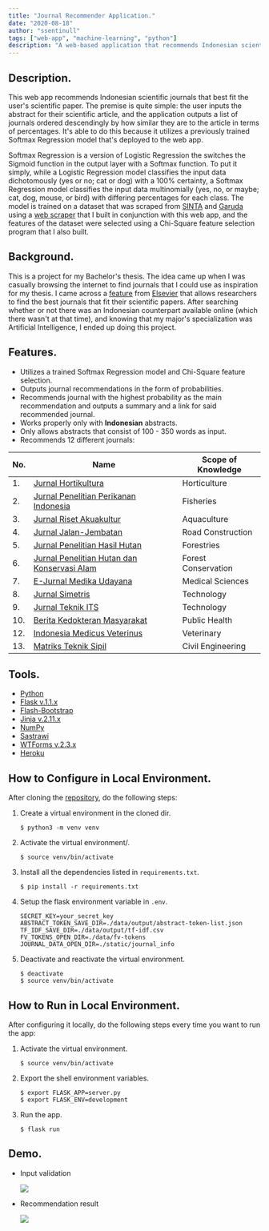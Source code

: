 ```yaml
---
title: "Journal Recommender Application."
date: "2020-08-18"
author: "ssentinull"
tags: ["web-app", "machine-learning", "python"]
description: "A web-based application that recommends Indonesian scientific journals."
---
```


## Description.

This web app recommends Indonesian scientific journals that best fit the user's scientific paper. The premise is quite simple: the user inputs the abstract for their scientific article, and the application outputs a list of journals ordered descendingly by how similar they are to the article in terms of percentages. It's able to do this because it utilizes a previously trained Softmax Regression model that's deployed to the web app.

Softmax Regression is a version of Logistic Regression the switches the Sigmoid function in the output layer with a Softmax function. To put it simply, while a Logistic Regression model classifies the input data dichotomously (yes or no; cat or dog) with a 100% certainty, a Softmax Regression model classifies the input data multinomially (yes, no, or maybe; cat, dog, mouse, or bird) with differing percentages for each class. The model is trained on a dataset that was scraped from [SINTA](https://sinta.ristekbrin.go.id/) and [Garuda](https://garuda.ristekbrin.go.id/journal) using a [web scraper](/projects/web-scraper) that I built in conjunction with this web app, and the features of the dataset were selected using a Chi-Square feature selection program that I also built.

## Background.

This is a project for my Bachelor's thesis. The idea came up when I was casually browsing the internet to find journals that I could use as inspiration for my thesis. I came across a [feature](https://journalfinder.elsevier.com/) from [Elsevier](https://www.elsevier.com/en-xs) that allows researchers to find the best journals that fit their scientific papers. After searching whether or not there was an Indonesian counterpart available online (which there wasn't at that time), and knowing that my major's specialization was Artificial Intelligence, I ended up doing this project.

## Features.

- Utilizes a trained Softmax Regression model and Chi-Square feature selection.
- Outputs journal recommendations in the form of probabilities.
- Recommends journal with the highest probability as the main recommendation and outputs a summary and a link for said recommended journal.
- Works properly only with **Indonesian** abstracts.
- Only allows abstracts that consist of 100 - 350 words as input.
- Recommends 12 different journals:

| No. | Name                                                                                                          | Scope of Knowledge  |
| --- | ------------------------------------------------------------------------------------------------------------- | ------------------- |
| 1.  | [Jurnal Hortikultura](http://ejurnal.litbang.pertanian.go.id/index.php/jhort)                                 | Horticulture        |
| 2.  | [Jurnal Penelitian Perikanan Indonesia](http://ejournal-balitbang.kkp.go.id/index.php/jppi)                   | Fisheries           |
| 3.  | [Jurnal Riset Akuakultur](http://ejournal-balitbang.kkp.go.id/index.php/jra)                                  | Aquaculture         |
| 4.  | [Jurnal Jalan-Jembatan](http://jurnal.pusjatan.pu.go.id/index.php/jurnaljalanjembatan)                        | Road Construction   |
| 5.  | [Jurnal Penelitian Hasil Hutan](http://ejournal.forda-mof.org/ejournal-litbang/index.php/JPHH/index)          | Forestries          |
| 6.  | [Jurnal Penelitian Hutan dan Konservasi Alam](http://ejournal.forda-mof.org/ejournal-litbang/index.php/JPHKA) | Forest Conservation |
| 7.  | [E-Jurnal Medika Udayana](https://ojs.unud.ac.id/index.php/eum)                                               | Medical Sciences    |
| 8.  | [Jurnal Simetris](https://jurnal.umk.ac.id/index.php/simet)                                                   | Technology          |
| 9.  | [Jurnal Teknik ITS](http://ejurnal.its.ac.id/index.php/teknik)                                                | Technology          |
| 10. | [Berita Kedokteran Masyarakat](https://jurnal.ugm.ac.id/bkm)                                                  | Public Health       |
| 12. | [Indonesia Medicus Veterinus](https://ojs.unud.ac.id/index.php/imv/index)                                     | Veterinary          |
| 13. | [Matriks Teknik Sipil](https://jurnal.uns.ac.id/matriks)                                                      | Civil Engineering   |

## Tools.

- [Python](https://www.python.org/)
- [Flask v.1.1.x](https://flask.palletsprojects.com/en/1.1.x/)
- [Flash-Bootstrap](https://pythonhosted.org/Flask-Bootstrap/)
- [Jinja v.2.11.x](https://jinja.palletsprojects.com/en/2.11.x/)
- [NumPy](https://numpy.org/)
- [Sastrawi](https://pypi.org/project/Sastrawi/)
- [WTForms v.2.3.x](https://wtforms.readthedocs.io/en/2.3.x/)
- [Heroku](https://www.heroku.com/)

## How to Configure in Local Environment.

After cloning the [repository](https://github.com/ssentinull/journal-recommender-system-website), do the following steps:

1. Create a virtual environment in the cloned dir.

   ```shell
   $ python3 -m venv venv
   ```

2. Activate the virtual environment/.

   ```shell
   $ source venv/bin/activate
   ```

3. Install all the dependencies listed in `requirements.txt`.

   ```shell
   $ pip install -r requirements.txt
   ```

4. Setup the flask environment variable in `.env`.

   ```env
   SECRET_KEY=your_secret_key
   ABSTRACT_TOKEN_SAVE_DIR=./data/output/abstract-token-list.json
   TF_IDF_SAVE_DIR=./data/output/tf-idf.csv
   FV_TOKENS_OPEN_DIR=./data/fv-tokens
   JOURNAL_DATA_OPEN_DIR=./static/journal_info
   ```

5. Deactivate and reactivate the virtual environment.

   ```shell
   $ deactivate
   $ source venv/bin/activate
   ```

## How to Run in Local Environment.

After configuring it locally, do the following steps every time you want to run the app:

1. Activate the virtual environment.

   ```shell
   $ source venv/bin/activate
   ```

2. Export the shell environment variables.

   ```shell
   $ export FLASK_APP=server.py
   $ export FLASK_ENV=development
   ```

3. Run the app.

   ```shell
   $ flask run
   ```

## Demo.

- Input validation

  ![](https://media.giphy.com/media/J3SLW8RvR55zMea4h1/giphy.gif)

- Recommendation result

  ![](https://media.giphy.com/media/daJ6Z7uG5e8Four7Mj/giphy.gif)
